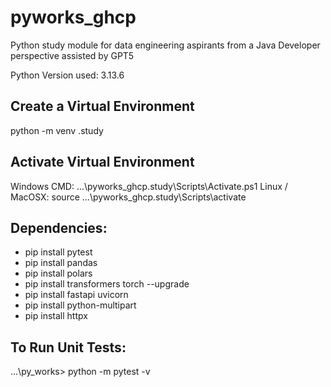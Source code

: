 # pyworks_ghcp
Python study module for data engineering aspirants from a Java Developer perspective assisted by GPT5 <br/>

Python Version used: 3.13.6 <br/>

## Create a Virtual Environment

python -m venv .study

## Activate Virtual Environment

Windows CMD: ...\pyworks_ghcp\.study\Scripts\Activate.ps1
Linux / MacOSX: source ...\pyworks_ghcp\.study\Scripts\activate

## Dependencies:
- pip install pytest 
- pip install pandas 
- pip install polars 
- pip install transformers torch --upgrade
- pip install fastapi uvicorn
- pip install python-multipart
- pip install httpx

## To Run Unit Tests:
...\py_works> python -m pytest -v  <br/>
